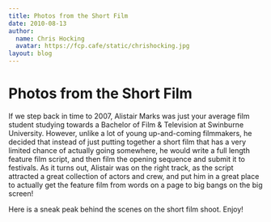 ```yaml
---
title: Photos from the Short Film
date: 2010-08-13
author:
  name: Chris Hocking
  avatar: https://fcp.cafe/static/chrishocking.jpg
layout: blog
---
```

# Photos from the Short Film

If we step back in time to 2007, Alistair Marks was just your average film student studying towards a Bachelor of Film & Television at Swinburne University. However, unlike a lot of young up-and-coming filmmakers, he decided that instead of just putting together a short film that has a very limited chance of actually going somewhere, he would write a full length feature film script, and then film the opening sequence and submit it to festivals. As it turns out, Alistair was on the right track, as the script attracted a great collection of actors and crew, and put him in a great place to actually get the feature film from words on a page to big bangs on the big screen!

Here is a sneak peak behind the scenes on the short film shoot. Enjoy!